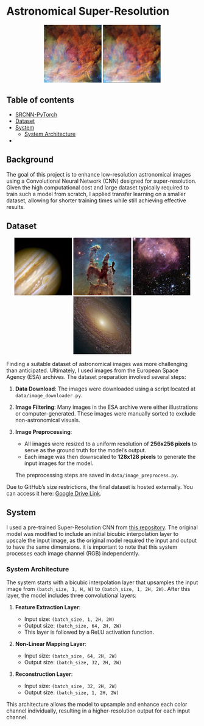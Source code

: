 # Astronomical Super-Resolution

<p align="center">
  <img src="images/original.jpg" alt="Image 1" width="30%" />
  <img src="images/superes.jpg" alt="Image 2" width="30%" />
</p>


## Table of contents

- [SRCNN-PyTorch](##Background)
- [Dataset](##Dataset)
- [System](##System)
    - [System Architecture](#SystemArchitecture)
- 



## Background

The goal of this project is to enhance low-resolution astronomical images using a Convolutional Neural Network (CNN) designed for super-resolution. Given the high computational cost and large dataset typically required to train such a model from scratch, I applied transfer learning on a smaller dataset, allowing for shorter training times while still achieving effective results.

## Dataset

<p align="center">
  <img src="images/dataset1.jpg" alt="Image 1" width="30%" />
  <img src="images/dataset2.jpg" alt="Image 2" width="30%" />
  <img src="images/dataset3.jpg" alt="Image 1" width="30%" />
  <img src="images/dataset4.jpg" alt="Image 2" width="30%" />
</p>

Finding a suitable dataset of astronomical images was more challenging than anticipated. Ultimately, I used images from the European Space Agency (ESA) archives. The dataset preparation involved several steps:

1. **Data Download**: The images were downloaded using a script located at `data/image_downloader.py`.
2. **Image Filtering**: Many images in the ESA archive were either illustrations or computer-generated. These images were manually sorted to exclude non-astronomical visuals.
3. **Image Preprocessing**:
   - All images were resized to a uniform resolution of **256x256 pixels** to serve as the ground truth for the model’s output.
   - Each image was then downscaled to **128x128 pixels** to generate the input images for the model.

   The preprocessing steps are saved in `data/image_preprocess.py`.

Due to GitHub’s size restrictions, the final dataset is hosted externally. You can access it here: [Google Drive Link](https://drive.google.com/drive/folders/1o1gHGsB3rfzVlgF-8NLJUdxz0WzPK0zq?usp=sharing).


## System

I used a pre-trained Super-Resolution CNN from [this repository](https://github.com/Lornatang/SRCNN-PyTorch?tab=readme-ov-file). The original model was modified to include an initial bicubic interpolation layer to upscale the input image, as the original model required the input and output to have the same dimensions. it is important to note that this system processes each image channel (RGB) independently.

### System Architecture

The system starts with a bicubic interpolation layer that upsamples the input image from `(batch_size, 1, H, W)` to `(batch_size, 1, 2H, 2W)`. After this layer, the model includes three convolutional layers:

1. **Feature Extraction Layer**: 
   - Input size: `(batch_size, 1, 2H, 2W)`
   - Output size: `(batch_size, 64, 2H, 2W)`
   - This layer is followed by a ReLU activation function.

2. **Non-Linear Mapping Layer**: 
   - Input size: `(batch_size, 64, 2H, 2W)`
   - Output size: `(batch_size, 32, 2H, 2W)`

3. **Reconstruction Layer**: 
   - Input size: `(batch_size, 32, 2H, 2W)`
   - Output size: `(batch_size, 1, 2H, 2W)`

This architecture allows the model to upsample and enhance each color channel individually, resulting in a higher-resolution output for each input channel.






